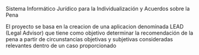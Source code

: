 Sistema Informático Jurídico para la Individualización y Acuerdos sobre la Pena

El proyecto se basa en la creacion de una aplicacion denominada LEAD (Legal Advisor) que tiene como objetivo determinar la recomendación de la pena a partir de circunstancias objetivas y subjetivas consideradas relevantes dentro de un caso proporcionado   
